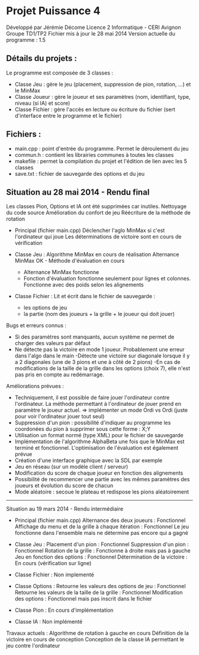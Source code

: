 # Projet Puissance 4
Développé par Jérémie Décome
Licence 2 Informatique - CERI Avignon
Groupe TD1/TP2
Fichier mis à jour le 28 mai 2014
Version actuelle du programme : 1.5

## Détails du projets :
Le programme est composée de 3 classes :
- Classe Jeu : gère le jeu (placement, suppression de pion, rotation, ...) et le MinMax
- Classe Joueur : gère le joueur et ses paramètres (nom, identifiant, type, niveau (si IA) et score)
- Classe Fichier : gère l'accès en lecture ou écriture du fichier (sert d'interface entre le programme et le fichier)

## Fichiers :
- main.cpp : point d'entrée du programme. Permet le déroulement du jeu
- commun.h : contient les librairies communes à toutes les classes
- makefile : permet la compilation du projet et l'édition de lien avec les 5 classes
- save.txt : fichier de sauvegarde des options et du jeu

## Situation au 28 mai 2014 - Rendu final
Les classes Pion, Options et IA ont été supprimées car inutiles.
Nettoyage du code source
Amélioration du confort de jeu
Réécriture de la méthode de rotation

- Principal (fichier main.cpp)
Déclencher l'aglo MinMax si c'est l'ordinateur qui joue
Les déterminations de victoire sont en cours de vérification

- Classe Jeu :
Algorithme MinMax en cours de réalisation
Alternance MinMax OK - Méthode d'évaluation en cours
	- Alternance MinMax fonctionne
	- Fonction d'évaluation fonctionne seulement pour lignes et colonnes. Fonctionne avec des poids selon les alignements

- Classe Fichier :
Lit et écrit dans le fichier de sauvegarde :
	- les options de jeu
	- la partie (nom des joueurs + la grille + le joueur qui doit jouer)


Bugs et erreurs connus :
- Si des paramètres sont manquants, aucun système ne permet de charger des valeurs par défaut
- Ne détecte pas la victoire en mode 1 joueur. Probablement une erreur dans l'algo dans le main
 -Détecte une victoire sur diagonale lorsque il y a 2 diagonales (une de 3 pions et une à côté de 2 pions)
 -En cas de modifications de la taille de la grille dans les options (choix 7), elle n'est pas pris en compte au redémarrage.

Améliorations prévues :
- Techniquement, il est possible de faire jouer l'ordinateur contre l'ordinateur. La méthode permettant à l'ordinateur de jouer prend en paramètre le joueur actuel. 
	=> implémenter un mode Ordi vs Ordi (juste pour voir l'ordinateur jouer tout seul)
- Suppression d'un pion : possibilité d'indiquer au programme les coordonées du pion à supprimer sous cette forme : X;Y
- Utilisation un format normé (type XML) pour le fichier de sauvegarde
- Implémentation de l'algorithme AlphaBeta une fois que le MinMax est terminé et fonctionnel. L'optimisation de l'évaluation est également prévue
- Création d'une interface graphique avec la SDL par exemple
- Jeu en réseau (sur un modèle client / serveur)
- Modification du score de chaque joueur en fonction des alignements
- Possibilité de recommencer une partie avec les mêmes paramètres des joueurs et évolution du score de chacun
- Mode aléatoire : secoue le plateau et redispose les pions aléatoirement

-----------------------------------------------

Situation au 19 mars 2014 - Rendu intermédiaire
- Principal (fichier main.cpp)
Alternance des deux joueurs : Fonctionnel
Affichage du menu et de la grille à chaque itération : Fonctionnel
Le jeu fonctionne dans l'ensemble mais ne détermine pas encore qui a gagné

- Classe Jeu :
Placement d'un pion : Fonctionnel
Suppression d'un pion : Fonctionnel
Rotation de la grille : Fonctionne à droite mais pas à gauche
Jeu en fonction des options : Fonctionnel
Détermination de la victoire : En cours (vérification sur ligne)

- Classe Fichier : 
Non implementé

- Classe Options : 
Retourne les valeurs des options de jeu : Fonctionnel
Retourne les valeurs de la taille de la grille : Fonctionnel
Modification des options : Fonctionnel mais pas inscrit dans le fichier

- Classe Pion :
En cours d'implémentation

- Classe IA :
Non implémenté

Travaux actuels :
Algorithme de rotation à gauche en cours
Définition de la victoire en cours de conception
Conception de la classe IA permettant le jeu contre l'ordinateur
